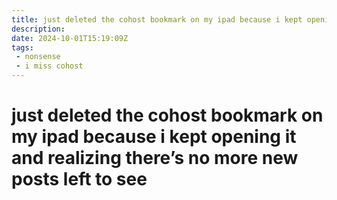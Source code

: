 ```yaml
---
title: just deleted the cohost bookmark on my ipad because i kept opening it and realizing there’s no more new posts left to see
description:
date: 2024-10-01T15:19:09Z
tags:
 - nonsense
 - i miss cohost
---
```


# just deleted the cohost bookmark on my ipad because i kept opening it and realizing there’s no more new posts left to see
